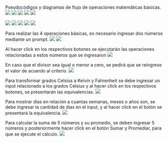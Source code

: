 Pseudocódigos y diagramas de flujo de operaciones matemáticas básicas.
<img src="assets/img/pseudocodigo suma.png">
<img src="assets/img/pseudocodigo resta.png">
<img src="assets/img/pseudocodigo multiplicacion.png">
<img src="assets/img/pseudocodigo division.png">
<img src="assets/img/pseudocodigo modulo.png">

<img src="assets/img/diagrama suma.png">
<img src="assets/img/diagrama resta.png">
<img src="assets/img/diagrama multiplicacion.png">
<img src="assets/img/diagrama division.png">
<img src="assets/img/diagrama modulo.png">

Para realizar las 4 operaciones básicas, es necesario ingresar dos números mediante un prompt.
<img src="assets/img/Captura de Pantalla 2022-08-08 a la(s) 14.01.04.png">
<img src="assets/img/Captura de Pantalla 2022-08-08 a la(s) 14.01.04.png">

Al hacer click en los respectivos botones se ejecutarán las operaciones relacionadas a estos números que se ingresaron
<img src="assets/img/Captura de Pantalla 2022-08-08 a la(s) 14.01.29.png">

En caso que el divisor sea igual o menor a cero, se pedirá que se reingrese el valor de acuerdo al criterio.
<img src="assets/img/Captura de Pantalla 2022-08-08 a la(s) 14.01.50.png">

Para transformar grados Celsius a Kelvin y Fahrenheit se debe ingresar un input relacionado a los grados Celsius y al hacer click en los respectivos botones, se presentarán las equivalencias.
<img src="assets/img/Captura de Pantalla 2022-08-08 a la(s) 14.06.10.png">

Para mostrar días en relación a cuantas semanas, meses o años son, se debe ingresar la cantidad de días en el input, y al hacer click en el botón se presentará la equivalencia.
<img src="assets/img/Captura de Pantalla 2022-08-08 a la(s) 15.08.54.png">

Para calcular la suma de 5 números y su promedio, se deben ingresar 5 números y posteriormente hacer click en el botón Sumar y Promediar, para que se ejecute el cálculo.
<img src="assets/img/Captura de Pantalla 2022-08-08 a la(s) 15.08.31.png">
